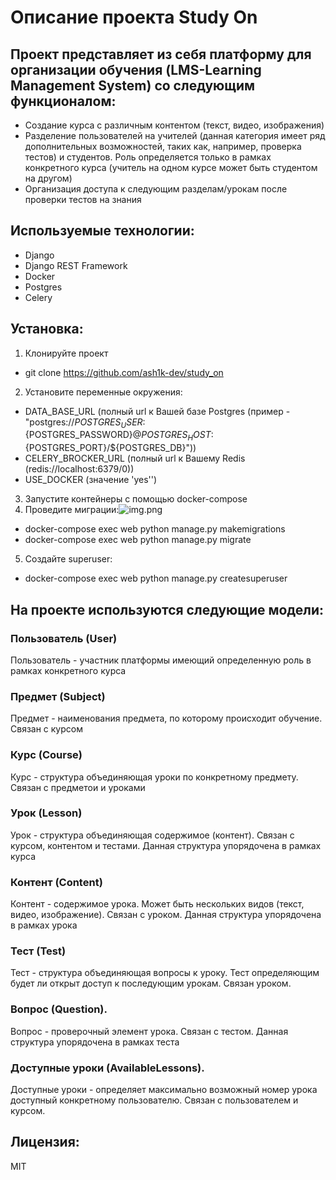 # Описание проекта Study On

## Проект представляет из себя платформу для организации обучения (LMS-Learning Management System) со следующим функционалом:
- Создание курса с различным контентом (текст, видео, изображения)
- Разделение пользователей на учителей (данная категория имеет ряд дополнительных возможностей, таких как, например, проверка тестов) и студентов. Роль определяется только в рамках конкретного курса (учитель на одном курсе может быть студентом на другом)
- Организация доступа к следующим разделам/урокам после проверки тестов на знания


## Используемые технологии:
- Django
- Django REST Framework
- Docker
- Postgres
- Celery

## Установка:
1. Клонируйте проект
- git clone https://github.com/ash1k-dev/study_on
2. Установите переменные окружения:
- DATA_BASE_URL (полный url к Вашей базе Postgres (пример - "postgres://${POSTGRES_USER}:${POSTGRES_PASSWORD}@${POSTGRES_HOST}:${POSTGRES_PORT}/${POSTGRES_DB}"))
- CELERY_BROCKER_URL (полный url к Вашему Redis (redis://localhost:6379/0))
- USE_DOCKER (значение 'yes'')
3. Запустите контейнеры с помощью docker-compose
4. Проведите миграции:![img.png](img.png)
 - docker-compose exec web python manage.py makemigrations
- docker-compose exec web python manage.py migrate
5. Создайте superuser:
- docker-compose exec web python manage.py createsuperuser


## На проекте используются следующие модели:

### Пользователь (User)
Пользователь - участник платформы имеющий определенную роль в рамках конкретного курса

### Предмет (Subject)
Предмет - наименования предмета, по которому происходит обучение. Связан с курсом

### Курс (Course)
Курс - структура объединяющая уроки по конкретному предмету. Связан с предметои и уроками

### Урок (Lesson)
Урок - структура объединяющая содержимое (контент). Связан с курсом, контентом и тестами. Данная структура упорядочена в рамках курса

### Контент (Content)
Контент - содержимое урока. Может быть нескольких видов (текст, видео, изображение). Связан с уроком. Данная структура упорядочена в рамках урока

### Тест (Test)
Тест - структура объединяющая вопросы к уроку. Тест определяющим будет ли открыт доступ к последующим урокам. Связан уроком.


### Вопрос (Question).
Вопрос - проверочный элемент урока. Связан с тестом. Данная структура упорядочена в рамках теста

### Доступные уроки (AvailableLessons).
Доступные уроки - определяет максимально возможный номер урока доступный конкретному пользователю. Связан с пользователем и курсом.


## Лицензия:
MIT
